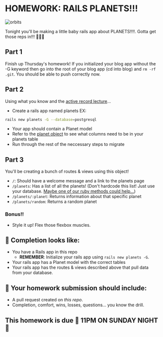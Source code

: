 # HOMEWORK: RAILS PLANETS!!!

![orbits](https://iwsmt-content-ok2nbdvvyp8jbrhdp.stackpathdns.com/2282013232750iAtC2afkODS6U.gif)

Tonight you'll be making a little baby rails app about PLANETS!!!!. Gotta get those reps in!!! 💪💪💪

## Part 1
Finish up Thursday's homework! If you initialized your blog app without the -G keyword then go into the root of your blog app (cd into blog) and `rm -rf .git`. You should be able to push correctly now.

## Part 2

Using what you know and the [active record lecture](https://git.generalassemb.ly/wdi-nyc-goat/U04_D05_ActiveRecord/edit/master/readme.md)...
- Create a rails app named planets EX:
```bash
rails new planets -G --database=postgresql
```
- Your app should contain a Planet model
- Refer to the [planet object](./planets.rb) to see what columns need to be in your planets table 
- Run through the rest of the neccessary steps to migrate

## Part 3

You'll be creating a bunch of routes & views using this object!

- `/`: Should have a welcome message and a link to the planets page
- `/planets`: Has a list of all the planets! (Don't hardcode this list! Just use your database. [Maybe one of our ruby methods could help...](https://ruby-doc.org/core-2.4.2/Hash.html#method-i-each))
- `/planets/:planet`: Returns information about that specific planet
- `/planets/random`: Returns a random planet

### Bonus!!

- Style it up! Flex those flexbox muscles.

## 🚀 Completion looks like:

- You have a Rails app in this repo
    - **REMEMBER**: Initialize your rails app using `rails new planets -G`.
- Your rails app has a Planet model with the correct tables
- Your rails app has the routes & views described above that pull data from your database.

## 🚀 Your homework submission should include:

- A pull request created on _this repo_.
- Completion, comfort, wins, losses, questions... you know the drill.

## This homework is due 🚨 11PM ON SUNDAY NIGHT 🚨
